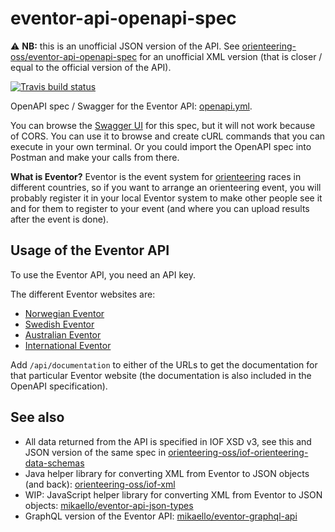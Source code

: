 # eventor-api-openapi-spec

:warning: **NB:** this is an unofficial JSON version of the API. See
[orienteering-oss/eventor-api-openapi-spec](https://github.com/orienteering-oss/eventor-api-openapi-spec)
for an unofficial XML version (that is closer / equal to the official version of
the API).

[![Travis build status](https://app.travis-ci.com/orienteering-oss/eventor-api-openapi-spec-json.svg?branch=main)](https://travis-ci.com/github/orienteering-oss/eventor-api-openapi-spec-json)

OpenAPI spec / Swagger for the Eventor API: [openapi.yml](./openapi.yml).

You can browse the
[Swagger UI](https://orienteering-oss.github.io/eventor-api-openapi-spec) for
this spec, but it will not work because of CORS. You can use it to browse and
create cURL commands that you can execute in your own terminal. Or you could
import the OpenAPI spec into Postman and make your calls from there.

**What is Eventor?** Eventor is the event system for
[orienteering](https://en.wikipedia.org/wiki/Orienteering) races in different
countries, so if you want to arrange an orienteering event, you will probably
register it in your local Eventor system to make other people see it and for
them to register to your event (and where you can upload results after the event
is done).

## Usage of the Eventor API

To use the Eventor API, you need an API key.

The different Eventor websites are:

- [Norwegian Eventor](https://eventor.orientering.no/)
- [Swedish Eventor](https://eventor.orientering.se/)
- [Australian Eventor](https://eventor.orienteering.asn.au/)
- [International Eventor](https://eventor.orienteering.org/)

Add `/api/documentation` to either of the URLs to get the documentation for that
particular Eventor website (the documentation is also included in the OpenAPI
specification).

## See also

- All data returned from the API is specified in IOF XSD v3, see this and JSON
  version of the same spec in
  [orienteering-oss/iof-orienteering-data-schemas](https://github.com/orienteering-oss/iof-orienteering-data-schemas)
- Java helper library for converting XML from Eventor to JSON objects (and
  back): [orienteering-oss/iof-xml](https://github.com/orienteering-oss/iof-xml)
- WIP: JavaScript helper library for converting XML from Eventor to JSON
  objects:
  [mikaello/eventor-api-json-types](https://github.com/mikaello/eventor-api-json-types)
- GraphQL version of the Eventor API:
  [mikaello/eventor-graphql-api](https://github.com/mikaello/eventor-graphql-api)
